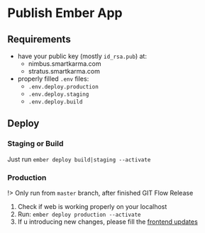 # Publish Ember App

## Requirements

* have your public key (mostly `id_rsa.pub`) at:
  * nimbus.smartkarma.com
  * stratus.smartkarma.com
* properly filled `.env` files:
  * `.env.deploy.production`
  * `.env.deploy.staging`
  * `.env.deploy.build`

## Deploy

### Staging or Build

Just run `ember deploy build|staging --activate`

### Production

!> Only run from `master` branch, after finished GIT Flow Release

1. Check if web is working properly on your localhost
2. Run: `ember deploy production --activate`
3. If u introducing new changes, please fill the [frontend updates](https://foundry.smartkarma.com/frontend-updates)
